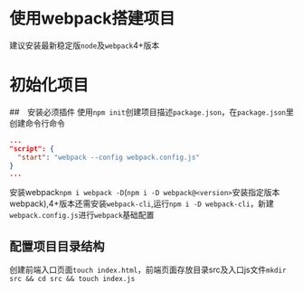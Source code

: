 # 使用webpack搭建项目
建议安装最新稳定版`node`及`webpack`4+版本
# 初始化项目
##　安装必须插件
使用`npm init`创建项目描述`package.json`，在`package.json`里创建命令行命令
```JSON
...
"script": {
  "start": "webpack --config webpack.config.js"
}
...
```
安装webpack`npm i webpack -D`(`npm i -D webpack@<version>`安装指定版本webpack),4+版本还需安装`webpack-cli`,运行`npm i -D webpack-cli`，新建`webpack.config.js`进行`webpack`基础配置
## 配置项目目录结构
创建前端入口页面`touch index.html`，前端页面存放目录src及入口js文件`mkdir src && cd src && touch index.js`
